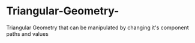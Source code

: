 # Triangular-Geometry-
Triangular Geometry that can be manipulated by changing it's component paths and values
